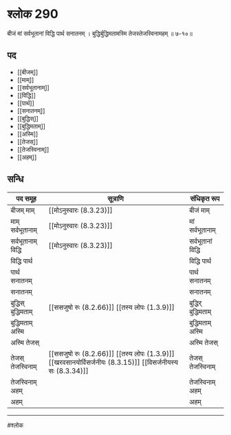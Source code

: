 # श्लोक 290

बीजं मां सर्वभूतानां विद्धि पार्थ सनातनम् ।
बुद्धिर्बुद्धिमतामस्मि तेजस्तेजस्विनामहम् ॥ ७-१०॥


## पद 

- [[बीजम्]]
- [[माम्]]
- [[सर्वभूतानाम्]]
- [[विद्धि]]
- [[पार्थ]]
- [[सनातनम्]]
- [[बुद्धिस्]]
- [[बुद्धिमताम्]]
- [[अस्मि]]
- [[तेजस्]]
- [[तेजस्विनाम्]]
- [[अहम्]]

## सन्धि

| पद समूह | सूत्राणि | संधिकृत रूप |
| ----- | ----- | ----- |
| बीजम् माम् |  [[मोऽनुस्वारः (8.3.23)]] | बीजं माम् |
| माम् सर्वभूतानाम् |  [[मोऽनुस्वारः (8.3.23)]] | मां सर्वभूतानाम् |
| सर्वभूतानाम् विद्धि |  [[मोऽनुस्वारः (8.3.23)]] | सर्वभूतानां विद्धि |
| विद्धि पार्थ |  | विद्धि पार्थ |
| पार्थ सनातनम् |  | पार्थ सनातनम् |
| सनातनम् |  | सनातनम् |
| बुद्धिस् बुद्धिमताम् |  [[ससजुषो रुः (8.2.66)]] [[तस्य लोपः (1.3.9)]] | बुद्धिर् बुद्धिमताम् |
| बुद्धिमताम् अस्मि |  | बुद्धिमताम् अस्मि |
| अस्मि तेजस् |  | अस्मि तेजस् |
| तेजस् तेजस्विनाम् |  [[ससजुषो रुः (8.2.66)]] [[तस्य लोपः (1.3.9)]] [[खरवसानयोर्विसर्जनीयः (8.3.15)]] [[विसर्जनीयस्य सः (8.3.34)]] | तेजस् तेजस्विनाम् |
| तेजस्विनाम् अहम् |  | तेजस्विनाम् अहम् |
| अहम् |  | अहम् |


---

#श्लोक